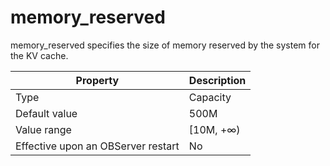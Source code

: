 memory_reserved
====================================

memory_reserved specifies the size of memory reserved by the system for the KV cache.


| **Property** | **Description** |
|------------------|------------|
| Type | Capacity |
| Default value | 500M |
| Value range | \[10M, +∞) |
| Effective upon an OBServer restart | No |



